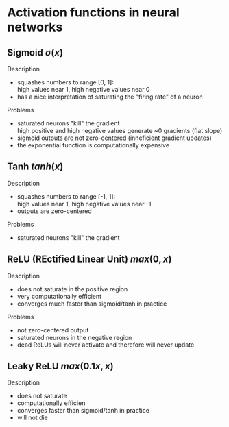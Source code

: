 # Activation functions in neural networks

## Sigmoid $\sigma(x)$

Description
* squashes numbers to range [0, 1]:  
  high values near 1, high negative values near 0
* has a nice interpretation of saturating the "firing rate" of a neuron

Problems
* saturated neurons "kill" the gradient  
  high positive and high negative values generate ~0 gradients (flat slope)
* sigmoid outputs are not zero-centered (inneficient gradient updates)
* the exponential function is computationally expensive

## Tanh $tanh(x)$

Description
* squashes numbers to range [-1, 1]:  
  high values near 1, high negative values near -1
* outputs are zero-centered

Problems
* saturated neurons "kill" the gradient

## ReLU (REctified Linear Unit) $max(0, x)$

Description
* does not saturate in the positive region
* very computationally efficient
* converges much faster than sigmoid/tanh in practice

Problems
* not zero-centered output
* saturated neurons in the negative region
* dead ReLUs will never activate and therefore will never update

## Leaky ReLU $max(0.1 x, x)$

Description
* does not saturate
* computationally efficien
* converges faster than sigmoid/tanh in practice
* will not die
